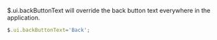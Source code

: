 $.ui.backButtonText will override the back button text everywhere in the application.

```js
$.ui.backButtonText='Back';
```
